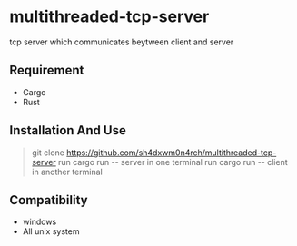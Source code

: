 # multithreaded-tcp-server
 tcp server which communicates beytween client and server

## Requirement
- Cargo
- Rust 

## Installation And Use
> git clone  https://github.com/sh4dxwm0n4rch/multithreaded-tcp-server 
> run cargo run -- server in one terminal 
> run cargo run -- client in another terminal 

## Compatibility
- windows
- All unix system

